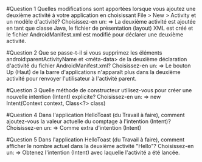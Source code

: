 #Question 1
Quelles modifications sont apportées lorsque vous ajoutez une deuxième activité à votre application en choisissant File > New > Activity et un modèle d'activité? 
Choisissez-en un:
=> La deuxième activité est ajoutée en tant que classe Java, le fichier de présentation (layout) XML est créé et le fichier AndroidManifest.xml est modifié 
pour déclarer une deuxième activité.

#Question 2
Que se passe-t-il si vous supprimez les éléments android:parentActivityName et <méta-data> de la deuxième déclaration d'activité du fichier AndroidManifest.xml? 
Choisissez-en un:
=> Le bouton Up (Haut) de la barre d'applications n'apparaît plus dans la deuxième activité pour renvoyer l'utilisateur à l'activité parent.

#Question 3
Quelle méthode de constructeur utilisez-vous pour créer une nouvelle intention (Intent) explicite? Choisissez-en un:
=> new Intent(Context context, Class<?> class)

#Question 4
Dans l'application HelloToast (du Travail à faire), comment ajoutez-vous la valeur actuelle du comptage à l'intention (Intent)? Choisissez-en un:
=> Comme extra d'intention (Intent)

#Question 5
Dans l'application HelloToast (du Travail à faire), comment afficher le nombre actuel dans la deuxième activité "Hello"? Choisissez-en un:
=> Obtenez l'intention (Intent) avec laquelle l'activité a été lancée.
